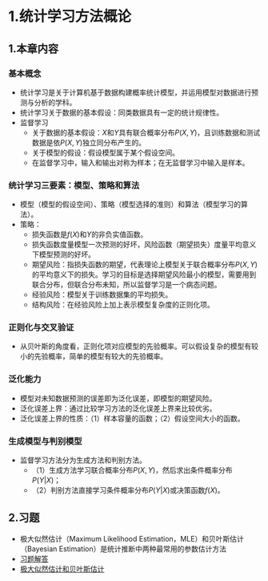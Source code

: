 # 1.统计学习方法概论


## 1.本章内容
### 基本概念
- 统计学习是关于计算机基于数据构建概率统计模型，并运用模型对数据进行预测与分析的学科。
- 统计学习关于数据的基本假设：同类数据具有一定的统计规律性。
- 监督学习
    - 关于数据的基本假设：$X$和$Y$具有联合概率分布$P(X,Y)$，且训练数据和测试数据是依$P(X,Y)$独立同分布产生的。
    - 关于模型的假设：假设模型属于某个假设空间。
    - 在监督学习中，输入和输出对称为样本；在无监督学习中输入是样本。

### 统计学习三要素：模型、策略和算法
- 模型（模型的假设空间）、策略（模型选择的准则）和算法（模型学习的算法）。
- 策略：
    - 损失函数是$f(X)$和$Y$的非负实值函数。
    - 损失函数度量模型一次预测的好坏，风险函数（期望损失）度量平均意义下模型预测的好坏。
    - 期望风险：指损失函数的期望，代表理论上模型关于联合概率分布$P(X,Y)$的平均意义下的损失。学习的目标是选择期望风险最小的模型，需要用到联合分布，但联合分布未知，所以监督学习是一个病态问题。
    - 经验风险：模型关于训练数据集的平均损失。
    - 结构风险：在经验风险上加上表示模型复杂度的正则化项。


### 正则化与交叉验证
- 从贝叶斯的角度看，正则化项对应模型的先验概率。可以假设复杂的模型有较小的先验概率，简单的模型有较大的先验概率。

### 泛化能力
- 模型对未知数据预测的误差即为泛化误差，即模型的期望风险。
- 泛化误差上界：通过比较学习方法的泛化误差上界来比较优劣。
- 泛化误差上界的性质：（1）样本容量的函数；（2）假设空间大小的函数。

### 生成模型与判别模型
- 监督学习方法分为生成方法和判别方法。
    - （1）生成方法学习联合概率分布$P(X,Y)$，然后求出条件概率分布$P(Y|X)$；
    - （2）判别方法直接学习条件概率分布$P(Y|X)$或决策函数$f(X)$。

## 2.习题
- 极大似然估计（Maximum Likelihood Estimation，MLE）和贝叶斯估计（Bayesian Estimation）是统计推断中两种最常用的参数估计方法
- [习题解答](https://datawhalechina.github.io/statistical-learning-method-solutions-manual/#/chapter1/chapter1)
- [极大似然估计和贝叶斯估计](https://zhuanlan.zhihu.com/p/61593112)


